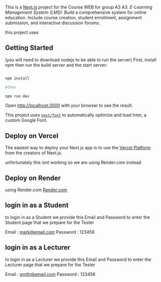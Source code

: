 This is a [Next.js](https://nextjs.org/) project for the Course WEB for group A3 
A3. *E-Learning Management System (LMS)*: Build a comprehensive system for 
online education. Include course creation, student enrollment, assignment 
submission, and interactive discussion forums.

this project uses
## Getting Started
(you will need to download nodejs to be able to run the server)
First, install npm then run the build server and the start server:

```bash

npm install 

#then

npm run dev

```

Open [http://localhost:3000](http://localhost:3000) with your browser to see the result.


This project uses [`next/font`](https://nextjs.org/docs/basic-features/font-optimization) to automatically optimize and load Inter, a custom Google Font.



## Deploy on Vercel

The easiest way to deploy your Next.js app is to use the [Vercel Platform](https://vercel.com/new?utm_medium=default-template&filter=next.js&utm_source=create-next-app&utm_campaign=create-next-app-readme) from the creators of Next.js.

unfortunately this isnt working so we are using Render.com instead

## Deploy on Render

using Render.com [Render.com](https://docs.render.com/deploy-nextjs-app)

## login in as a Student 

to login in as a Student we provide this Email and Password to enter the Student page that we prepare for the Tester

Email :     mark@email.com
Password :  123456

## login in as a Lecturer 

to login in as a Lecturer we provide this Email and Password to enter the Lecturer page that we prepare for the Tester

Email :     smith@email.com
Password :  123456


